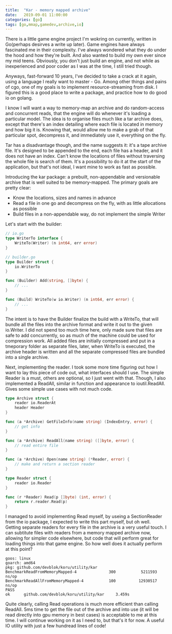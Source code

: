 ```yaml
---
title:  "Kar - memory mapped archive"
date:   2019-09-01 11:00:00
categories: [go]
tags: [go,mmap,gamedev,archive,io]
---
```


There is a little game engine project I'm wokring on currently, written in Go(perhaps desirves a write up later). Game engines have always fascinated me in their complexity. I've always wondered what they do under the hood and how they're built. And also wanted to build my own ever since my mid teens. Obviously, you don't just build an engine, and not while as inexperienced and poor coder as I was at the time, I still tried though.

Anyways, fast-forward 10 years, I've decided to take a crack at it again, using a language I really want to master - Go. Among other things and pains of cgo, one of my goals is to implement resource-streaming from disk. I figured this is a good place to write a package, and practice how to do good io on golang.

I know I will want a way to memory-map an archive and do random-access and concurrent reads, that the engine will do whenever it's loading a particular model. The idea is to organise files much like a tar archive does, except that there's an index detailing where each file is located in memory and how big it is. Knowing that, would allow me to make a grab of that particular spot, decompress it, and immediately use it, everything on the fly.

Tar has a disadvantage though, and the name suggests it: it's a tape archive file. It's designed to be appended to the end, each file has a header, and it does not have an index. Can't know the locations of files without traversing the whole file is search of them. It's a possibility to do it at the start of the application, but that's not ideal, I want mine to work as fast as possible.

Introducing the kar package: a prebuilt, non-appendable and versionable archive that is well suited to be memory-mapped. The primary goals are pretty clear:
- Know the locations, sizes and names in advance
- Read a file in one go and decompress on the fly, with as little allocations as possible
- Build files in a non-appendable way, do not implement the simple Writer

Let's start with the builder:
```go
// io.go
type WriterTo interface {
	WriteTo(Writer) (n int64, err error)
}

// builder.go
type Builder struct {
	io.WriterTo
}

func (Builder) Add(string, []byte) {
	// ...
}

func (Build) WriteTo(w io.Writer) (n int64, err error) {
	// ...
}
```
The intent is to have the Builder finalize the build with a WriteTo, that will bundle all the files into the archive format and write it out to the given io.Writer. I did not spend too much time here, only made sure that files are safe to add concurrently, so as much of the machine could be used for compression work. All added files are initially compressed and put in a tmeporary folder as separate files, later, when WriteTo is executed, the archive header is written and all the separate compressed files are bundled into a single archive.

Next, implementing the reader. I took some more time figuring out how I want to lay this piece of code out, what interfaces should I use. The simple Reader is a must, others are optional, so I just went with that. Though, I also implemented a ReadAll, similar in function and appearance to ioutil.ReadAll. Gives some simple use cases with not much code.
```go
type Archive struct {
	reader io.ReaderAt
	header Header
}

func (a *Archive) GetFileInfo(name string) (IndexEntry, error) {
	// get info
}

func (a *Archive) ReadAll(name string) ([]byte, error) {
	// read entire file
}

func (a *Archive) Open(name string) (*Reader, error) {
	// make and return a section reader
}

type Reader struct {
	reader io.Reader
}

func (r *Reader) Read(p []byte) (int, error) {
	return r.reader.Read(p)
}
```
I managed to avoid implementing Read myself, by useing a SectionReader from the io package, I expected to write this part myself, but oh well. Getting separate readers for every file in the archive is a very useful touch. I can subtitute files with readers from a memory mapped archive now, allowing for simpler code elsewhere, but code that will perform great for loading things into that game engine. So how well does it actually perform at this point?

```
goos: linux
goarch: amd64
pkg: github.com/devblok/koru/utility/kar
BenchmarkReadFromMemoryMapped-4              300           5211593 ns/op
BenchmarkReadAllFromMemoryMapped-4           100          12930517 ns/op
PASS
ok      github.com/devblok/koru/utility/kar     3.459s
```
Quite clearly, calling Read operations is much more efficient than calling ReadAll. 5ms time to get the file out of the archive and into use (it will be read directly into gpu memory in best cases) is acceptable to me at this time. I will continue working on it as I need to, but that's it for now. A useful IO utility with just a few hundread lines of code!


